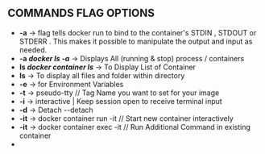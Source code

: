 ## COMMANDS FLAG OPTIONS

- **-a** -> flag tells docker run to bind to the container's STDIN , STDOUT or STDERR . This makes it possible to manipulate the output and input as needed. 
- **-a *docker ls -a*** ->  Displays All (running & stop) process / containers
- **ls *docker container ls*** -> To Display List of Container 
- **ls** -> To display all files and folder within directory
- **-e** -> for Environment Variables
- **-t** -> pseudo-tty // Tag Name you want to set for your image
- **-i** -> interactive | Keep session open to receive terminal input
- **-d** -> Detach --detach
- **-it** -> docker container run -it // Start new container interactively
- **-it** -> docker container exec -it // Run Additional Command in existing container 
- 



